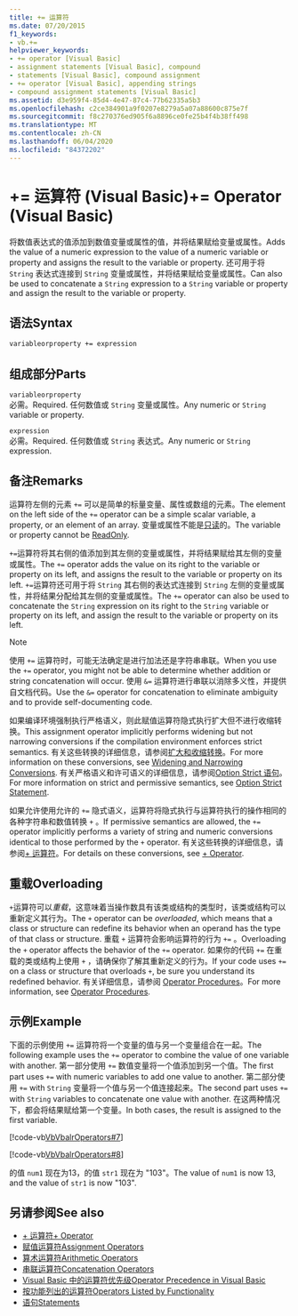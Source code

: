 ```yaml
---
title: += 运算符
ms.date: 07/20/2015
f1_keywords:
- vb.+=
helpviewer_keywords:
- += operator [Visual Basic]
- assignment statements [Visual Basic], compound
- statements [Visual Basic], compound assignment
- += operator [Visual Basic], appending strings
- compound assignment statements [Visual Basic]
ms.assetid: d3e959f4-85d4-4e47-87c4-77b62335a5b3
ms.openlocfilehash: c2ce384901a9f0207e8279a5a07a88600c875e7f
ms.sourcegitcommit: f8c270376ed905f6a8896ce0fe25b4f4b38ff498
ms.translationtype: MT
ms.contentlocale: zh-CN
ms.lasthandoff: 06/04/2020
ms.locfileid: "84372202"
---
```

# <a name="-operator-visual-basic"></a><span data-ttu-id="e4a8f-102">+= 运算符 (Visual Basic)</span><span class="sxs-lookup"><span data-stu-id="e4a8f-102">+= Operator (Visual Basic)</span></span>
<span data-ttu-id="e4a8f-103">将数值表达式的值添加到数值变量或属性的值，并将结果赋给变量或属性。</span><span class="sxs-lookup"><span data-stu-id="e4a8f-103">Adds the value of a numeric expression to the value of a numeric variable or property and assigns the result to the variable or property.</span></span> <span data-ttu-id="e4a8f-104">还可用于将 `String` 表达式连接到 `String` 变量或属性，并将结果赋给变量或属性。</span><span class="sxs-lookup"><span data-stu-id="e4a8f-104">Can also be used to concatenate a `String` expression to a `String` variable or property and assign the result to the variable or property.</span></span>  
  
## <a name="syntax"></a><span data-ttu-id="e4a8f-105">语法</span><span class="sxs-lookup"><span data-stu-id="e4a8f-105">Syntax</span></span>  
  
```vb  
variableorproperty += expression  
```  
  
## <a name="parts"></a><span data-ttu-id="e4a8f-106">组成部分</span><span class="sxs-lookup"><span data-stu-id="e4a8f-106">Parts</span></span>  
 `variableorproperty`  
 <span data-ttu-id="e4a8f-107">必需。</span><span class="sxs-lookup"><span data-stu-id="e4a8f-107">Required.</span></span> <span data-ttu-id="e4a8f-108">任何数值或 `String` 变量或属性。</span><span class="sxs-lookup"><span data-stu-id="e4a8f-108">Any numeric or `String` variable or property.</span></span>  
  
 `expression`  
 <span data-ttu-id="e4a8f-109">必需。</span><span class="sxs-lookup"><span data-stu-id="e4a8f-109">Required.</span></span> <span data-ttu-id="e4a8f-110">任何数值或 `String` 表达式。</span><span class="sxs-lookup"><span data-stu-id="e4a8f-110">Any numeric or `String` expression.</span></span>  
  
## <a name="remarks"></a><span data-ttu-id="e4a8f-111">备注</span><span class="sxs-lookup"><span data-stu-id="e4a8f-111">Remarks</span></span>  
 <span data-ttu-id="e4a8f-112">运算符左侧的元素 `+=` 可以是简单的标量变量、属性或数组的元素。</span><span class="sxs-lookup"><span data-stu-id="e4a8f-112">The element on the left side of the `+=` operator can be a simple scalar variable, a property, or an element of an array.</span></span> <span data-ttu-id="e4a8f-113">变量或属性不能是[只读](../modifiers/readonly.md)的。</span><span class="sxs-lookup"><span data-stu-id="e4a8f-113">The variable or property cannot be [ReadOnly](../modifiers/readonly.md).</span></span>  
  
 <span data-ttu-id="e4a8f-114">`+=`运算符将其右侧的值添加到其左侧的变量或属性，并将结果赋给其左侧的变量或属性。</span><span class="sxs-lookup"><span data-stu-id="e4a8f-114">The `+=` operator adds the value on its right to the variable or property on its left, and assigns the result to the variable or property on its left.</span></span> <span data-ttu-id="e4a8f-115">`+=`运算符还可用于将 `String` 其右侧的表达式连接到 `String` 左侧的变量或属性，并将结果分配给其左侧的变量或属性。</span><span class="sxs-lookup"><span data-stu-id="e4a8f-115">The `+=` operator can also be used to concatenate the `String` expression on its right to the `String` variable or property on its left, and assign the result to the variable or property on its left.</span></span>  
  
> [!NOTE]
> <span data-ttu-id="e4a8f-116">使用 `+=` 运算符时，可能无法确定是进行加法还是字符串串联。</span><span class="sxs-lookup"><span data-stu-id="e4a8f-116">When you use the `+=` operator, you might not be able to determine whether addition or string concatenation will occur.</span></span> <span data-ttu-id="e4a8f-117">使用 `&=` 运算符进行串联以消除多义性，并提供自文档代码。</span><span class="sxs-lookup"><span data-stu-id="e4a8f-117">Use the `&=` operator for concatenation to eliminate ambiguity and to provide self-documenting code.</span></span>  
  
 <span data-ttu-id="e4a8f-118">如果编译环境强制执行严格语义，则此赋值运算符隐式执行扩大但不进行收缩转换。</span><span class="sxs-lookup"><span data-stu-id="e4a8f-118">This assignment operator implicitly performs widening but not narrowing conversions if the compilation environment enforces strict semantics.</span></span> <span data-ttu-id="e4a8f-119">有关这些转换的详细信息，请参阅[扩大和收缩转换](../../programming-guide/language-features/data-types/widening-and-narrowing-conversions.md)。</span><span class="sxs-lookup"><span data-stu-id="e4a8f-119">For more information on these conversions, see [Widening and Narrowing Conversions](../../programming-guide/language-features/data-types/widening-and-narrowing-conversions.md).</span></span> <span data-ttu-id="e4a8f-120">有关严格语义和许可语义的详细信息，请参阅[Option Strict 语句](../statements/option-strict-statement.md)。</span><span class="sxs-lookup"><span data-stu-id="e4a8f-120">For more information on strict and permissive semantics, see [Option Strict Statement](../statements/option-strict-statement.md).</span></span>  
  
 <span data-ttu-id="e4a8f-121">如果允许使用允许的 `+=` 隐式语义，运算符将隐式执行与运算符执行的操作相同的各种字符串和数值转换 `+` 。</span><span class="sxs-lookup"><span data-stu-id="e4a8f-121">If permissive semantics are allowed, the `+=` operator implicitly performs a variety of string and numeric conversions identical to those performed by the `+` operator.</span></span> <span data-ttu-id="e4a8f-122">有关这些转换的详细信息，请参阅[+ 运算符](addition-operator.md)。</span><span class="sxs-lookup"><span data-stu-id="e4a8f-122">For details on these conversions, see [+ Operator](addition-operator.md).</span></span>  
  
## <a name="overloading"></a><span data-ttu-id="e4a8f-123">重载</span><span class="sxs-lookup"><span data-stu-id="e4a8f-123">Overloading</span></span>  
 <span data-ttu-id="e4a8f-124">`+`运算符可以*重载*，这意味着当操作数具有该类或结构的类型时，该类或结构可以重新定义其行为。</span><span class="sxs-lookup"><span data-stu-id="e4a8f-124">The `+` operator can be *overloaded*, which means that a class or structure can redefine its behavior when an operand has the type of that class or structure.</span></span> <span data-ttu-id="e4a8f-125">重载 `+` 运算符会影响运算符的行为 `+=` 。</span><span class="sxs-lookup"><span data-stu-id="e4a8f-125">Overloading the `+` operator affects the behavior of the `+=` operator.</span></span> <span data-ttu-id="e4a8f-126">如果你的代码 `+=` 在重载的类或结构上使用 `+` ，请确保你了解其重新定义的行为。</span><span class="sxs-lookup"><span data-stu-id="e4a8f-126">If your code uses `+=` on a class or structure that overloads `+`, be sure you understand its redefined behavior.</span></span> <span data-ttu-id="e4a8f-127">有关详细信息，请参阅 [Operator Procedures](../../programming-guide/language-features/procedures/operator-procedures.md)。</span><span class="sxs-lookup"><span data-stu-id="e4a8f-127">For more information, see [Operator Procedures](../../programming-guide/language-features/procedures/operator-procedures.md).</span></span>  
  
## <a name="example"></a><span data-ttu-id="e4a8f-128">示例</span><span class="sxs-lookup"><span data-stu-id="e4a8f-128">Example</span></span>  
 <span data-ttu-id="e4a8f-129">下面的示例使用 `+=` 运算符将一个变量的值与另一个变量组合在一起。</span><span class="sxs-lookup"><span data-stu-id="e4a8f-129">The following example uses the `+=` operator to combine the value of one variable with another.</span></span> <span data-ttu-id="e4a8f-130">第一部分使用 `+=` 数值变量将一个值添加到另一个值。</span><span class="sxs-lookup"><span data-stu-id="e4a8f-130">The first part uses `+=` with numeric variables to add one value to another.</span></span> <span data-ttu-id="e4a8f-131">第二部分使用 `+=` with `String` 变量将一个值与另一个值连接起来。</span><span class="sxs-lookup"><span data-stu-id="e4a8f-131">The second part uses `+=` with `String` variables to concatenate one value with another.</span></span> <span data-ttu-id="e4a8f-132">在这两种情况下，都会将结果赋给第一个变量。</span><span class="sxs-lookup"><span data-stu-id="e4a8f-132">In both cases, the result is assigned to the first variable.</span></span>  
  
 [!code-vb[VbVbalrOperators#7](~/samples/snippets/visualbasic/VS_Snippets_VBCSharp/VbVbalrOperators/VB/Class1.vb#7)]  
  
 [!code-vb[VbVbalrOperators#8](~/samples/snippets/visualbasic/VS_Snippets_VBCSharp/VbVbalrOperators/VB/Class1.vb#8)]  
  
 <span data-ttu-id="e4a8f-133">的值 `num1` 现在为13，的值 `str1` 现在为 "103"。</span><span class="sxs-lookup"><span data-stu-id="e4a8f-133">The value of `num1` is now 13, and the value of `str1` is now "103".</span></span>  
  
## <a name="see-also"></a><span data-ttu-id="e4a8f-134">另请参阅</span><span class="sxs-lookup"><span data-stu-id="e4a8f-134">See also</span></span>

- [<span data-ttu-id="e4a8f-135">+ 运算符</span><span class="sxs-lookup"><span data-stu-id="e4a8f-135">+ Operator</span></span>](addition-operator.md)
- [<span data-ttu-id="e4a8f-136">赋值运算符</span><span class="sxs-lookup"><span data-stu-id="e4a8f-136">Assignment Operators</span></span>](assignment-operators.md)
- [<span data-ttu-id="e4a8f-137">算术运算符</span><span class="sxs-lookup"><span data-stu-id="e4a8f-137">Arithmetic Operators</span></span>](arithmetic-operators.md)
- [<span data-ttu-id="e4a8f-138">串联运算符</span><span class="sxs-lookup"><span data-stu-id="e4a8f-138">Concatenation Operators</span></span>](concatenation-operators.md)
- [<span data-ttu-id="e4a8f-139">Visual Basic 中的运算符优先级</span><span class="sxs-lookup"><span data-stu-id="e4a8f-139">Operator Precedence in Visual Basic</span></span>](operator-precedence.md)
- [<span data-ttu-id="e4a8f-140">按功能列出的运算符</span><span class="sxs-lookup"><span data-stu-id="e4a8f-140">Operators Listed by Functionality</span></span>](operators-listed-by-functionality.md)
- [<span data-ttu-id="e4a8f-141">语句</span><span class="sxs-lookup"><span data-stu-id="e4a8f-141">Statements</span></span>](../../programming-guide/language-features/statements.md)
